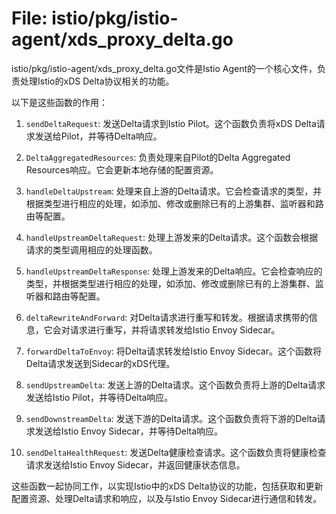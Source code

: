 # File: istio/pkg/istio-agent/xds_proxy_delta.go

istio/pkg/istio-agent/xds_proxy_delta.go文件是Istio Agent的一个核心文件，负责处理Istio的xDS Delta协议相关的功能。

以下是这些函数的作用：

1. `sendDeltaRequest`: 发送Delta请求到Istio Pilot。这个函数负责将xDS Delta请求发送给Pilot，并等待Delta响应。

2. `DeltaAggregatedResources`: 负责处理来自Pilot的Delta Aggregated Resources响应。它会更新本地存储的配置资源。

3. `handleDeltaUpstream`: 处理来自上游的Delta请求。它会检查请求的类型，并根据类型进行相应的处理，如添加、修改或删除已有的上游集群、监听器和路由等配置。

4. `handleUpstreamDeltaRequest`: 处理上游发来的Delta请求。这个函数会根据请求的类型调用相应的处理函数。

5. `handleUpstreamDeltaResponse`: 处理上游发来的Delta响应。它会检查响应的类型，并根据类型进行相应的处理，如添加、修改或删除已有的上游集群、监听器和路由等配置。

6. `deltaRewriteAndForward`: 对Delta请求进行重写和转发。根据请求携带的信息，它会对请求进行重写，并将请求转发给Istio Envoy Sidecar。

7. `forwardDeltaToEnvoy`: 将Delta请求转发给Istio Envoy Sidecar。这个函数将Delta请求发送到Sidecar的xDS代理。

8. `sendUpstreamDelta`: 发送上游的Delta请求。这个函数负责将上游的Delta请求发送给Istio Pilot，并等待Delta响应。

9. `sendDownstreamDelta`: 发送下游的Delta请求。这个函数负责将下游的Delta请求发送给Istio Envoy Sidecar，并等待Delta响应。

10. `sendDeltaHealthRequest`: 发送Delta健康检查请求。这个函数负责将健康检查请求发送给Istio Envoy Sidecar，并返回健康状态信息。

这些函数一起协同工作，以实现Istio中的xDS Delta协议的功能，包括获取和更新配置资源、处理Delta请求和响应，以及与Istio Envoy Sidecar进行通信和转发。

